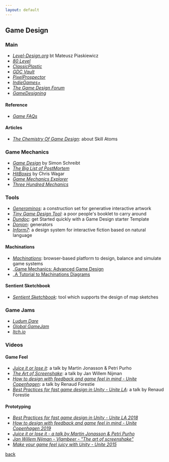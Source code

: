 ```yaml
---
layout: default
---
```


## Game Design

### Main

* _[Level-Design.org](http://level-design.org/)_ bt Mateusz Piaskiewicz
* _[80 Level](https://80.lv/)_
* _[ClassicPlastic](http://www.classicplastic.net/)_
* _[GDC Vault](http://www.gdcvault.com/)_
* _[PixelProspector](http://www.pixelprospector.com/)_
* _[IndieGames+](http://indiegamesplus.com/)_
* _[The Game Design Forum](http://thegamedesignforum.com/)_
* _[GameDesigning](https://www.gamedesigning.org/)_

#### Reference

* _[Game FAQs](https://gamefaqs.gamespot.com/)_

#### Articles

* _[The Chemistry Of Game Design](https://www.gamasutra.com/view/feature/129948/the_chemistry_of_game_design.php)_: about Skill Atoms

### Game Mechanics

* _[Game Design](https://simonschreibt.de/)_ by Simon Schreibt
* _[The Big List of PostMortem](http://www.pixelprospector.com/the-big-list-of-postmortems/)_
* _[HitBoxes](https://www.flickr.com/photos/96872887@N07/sets/72157650671215997)_ by Chris Wagar
* _[Game Mechanics Explorer](https://gamemechanicexplorer.com/)_
* _[Three Hundred Mechanics](http://www.squidi.net/three/)_

### Tools

* _[Generominos](http://www.galaxykate.com/generominos/)_: a construction set for generative interactive artwork
* _[Tiny Game Design Tool](http://tinygdtool.urustar.net/)_: a poor people's booklet to carry around
* _[Dundoc](http://www.dundoc.com/)_: get Started quickly with a Game Design starter Template
* _[Donjon](https://donjon.bin.sh/)_: generators
* _[Inform7](http://inform7.com/)_: a design system for interactive fiction based on natural language

#### Machinations

* _[Machinations](https://machinations.io/)_: browser-based platform to design, balance and simulate game systems
* _[Game Mechanics: Advanced Game Design](https://www.amazon.co.uk/gp/product/0321820274)
* _[A Tutorial to Machinations Diagrams](https://www.gamasutra.com/blogs/CarstenKisslat/20130814/198216/A_Tutorial_to_Machinations_Diagrams.php)

#### Sentient Sketchbook

* _[Sentient Sketchbook](http://www.sentientsketchbook.com/)_: tool which supports the design of map sketches

### Game Jams

* _[Ludum Dare](https://ldjam.com/)_
* _[Global GameJam](https://globalgamejam.org/)_
* _[Itch.io](https://itch.io/jams)_

### Videos

#### Game Feel

* _[Juice it or lose it](https://www.youtube.com/watch?v=Fy0aCDmgnxg)_: a talk by Martin Jonasson & Petri Purho
* _[The Art of Screenshake](https://www.youtube.com/watch?v=AJdEqssNZ-U)_: a talk by Jan Willem Nijman
* _[How to design with feedback and game feel in mind - Unite Copenhagen](https://www.youtube.com/watch?v=AJdEqssNZ-U)_: a talk by Renaud Forestie
* _[Best Practices for fast game design in Unity - Unite LA](https://www.youtube.com/watch?v=NU29QKag8a0)_: a talk by Renaud Forestie

#### Prototyping

* _[Best Practices for fast game design in Unity - Unite LA 2018](https://www.youtube.com/watch?v=NU29QKag8a0)_
* _[How to design with feedback and game feel in mind - Unite Copenhagen 2019](https://www.youtube.com/watch?v=yCKI9T3sSv0)_
* _[Juice it or lose it - a talk by Martin Jonasson & Petri Purho](https://www.youtube.com/watch?v=Fy0aCDmgnxg)_
* _[Jan Willem Nijman - Vlambeer - "The art of screenshake"](https://www.youtube.com/watch?v=AJdEqssNZ-U)_
* _[Make your game feel juicy with Unity - Unite 2015](https://www.youtube.com/watch?v=WfwRBwNz2bg)_

[back](../)

